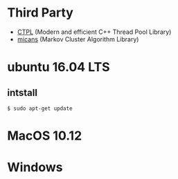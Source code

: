 # Third Party
- [CTPL][ctpl] (Modern and efficient C++ Thread Pool Library)
- [micans][micans] (Markov Cluster Algorithm Library)

[ctpl]: https://github.com/vit-vit/CTPL
[micans]: https://micans.org/mcl/

# ubuntu 16.04 LTS

## intstall 

```
$ sudo apt-get update
```

# MacOS 10.12

# Windows
